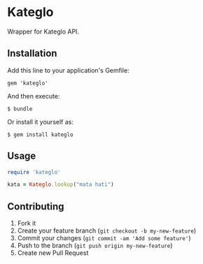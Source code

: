 # Kateglo

Wrapper for Kateglo API.

## Installation

Add this line to your application's Gemfile:

    gem 'kateglo'

And then execute:

    $ bundle

Or install it yourself as:

    $ gem install kateglo

## Usage

```ruby
require 'kateglo'

kata = Kateglo.lookup("mata hati")
```

## Contributing

1. Fork it
2. Create your feature branch (`git checkout -b my-new-feature`)
3. Commit your changes (`git commit -am 'Add some feature'`)
4. Push to the branch (`git push origin my-new-feature`)
5. Create new Pull Request
